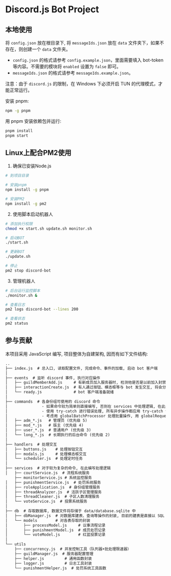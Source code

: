 # Discord.js Bot Project

## 本地使用

将 `config.json` 放在根目录下, 将 `messageIds.json` 放在 `data` 文件夹下，如果不存在，则创建一个 `data` 文件夹。

 - `config.json` 的格式请参考 `config.example.json`，里面需要填入 bot-token 等内容。不需要的模块将 `enabled` 设置为 `false` 即可。
 - `messageIds.json` 的格式请参考 `messageIds.example.json`。

注意：由于 `discord.js` 的限制，在 Windows 下必须开启 TUN 的代理模式，才能正常运行。

安装 pnpm:

```bash
npm -g pnpm
```

用 pnpm 安装依赖包并运行:

```bash
pnpm install
pnpm start
```

## Linux上配合PM2使用

1. 确保已安装Node.js
```bash
# 到项目目录

# 安装pnpm
npm install -g pnpm

# 安装PM2
npm install -g pm2
```

2. 使用脚本启动机器人
```bash
# 添加执行权限
chmod +x start.sh update.sh monitor.sh

# 启动BOT
./start.sh

# 更新BOT
./update.sh

# 停止
pm2 stop discord-bot
```

3. 管理机器人
```bash
# 后台运行监控脚本
./monitor.sh &

# 查看日志
pm2 logs discord-bot --lines 200

# 查看状态
pm2 status
```

## 参与贡献

本项目采用 JavaScript 编写, 项目整体为自建架构, 因而有如下文件结构:

```txt
..
├── index.js  # 总入口, 读取配置文件, 完成命令、事件的加载, 启动 bot 客户端
│
├── events  # 监听 discord 事件, 执行对应操作
│   ├── guildMemberAdd.js     # 有新成员加入服务器时, 检测他是否是以前加入封禁列表但还没实际封禁的成员, 执行封禁操作
│   ├── interactionCreate.js  # 有人通过按钮、模态框等与 bot 发生交互, 将会分发给 handlers 进行处理
│   └── ready.js              # bot 客户端准备就绪
│
├── commands  # 各身份组可使用的 discord 命令
│               - 如果命令较为简单则直接编写, 否则在 services 中处理逻辑, 在此处调用对应函数
│               - 使用 try-catch 进行错误处理, 所有异步操作都应用 try-catch 包装
│               - 考虑用 globalBatchProcessor 处理批量操作, 用 globalRequestQueue 控制 API 请求频率
│   ├── adm_*.js   # 管理员 (优先级 5)
│   ├── mod_*.js   # 版主 (优先级 4)
│   ├── user_*.js  # 普通用户 (优先级 3)
│   └── long_*.js  # 长期执行的后台命令 (优先级 2)
│
├── handlers  # 处理交互
│   ├── buttons.js    # 处理按钮交互
│   ├── modals.js     # 处理模态框交互
│   └── scheduler.js  # 处理定时任务
│
├── services  # 对于较为复杂的命令, 在此编写处理逻辑
│   ├── courtService.js  # 流程系统服务
    ├── monitorService.js # 系统监控服务
│   ├── punishmentService.js  # 处罚系统服务
│   ├── roleApplication.js  # 身份组管理服务
│   ├── threadAnalyzer.js  # 活跃子区管理服务
│   ├── threadCleaner.js  # 子区人数清理服务
│   └── voteService.js  # 投票系统服务
│
├── db  # 存取数据库, 数据文件将存储于 data/database.sqlite 中
│   ├── dbManager.js  # 对数据库建表、查询等操作的封装, 目前的建表是直接以 SQL 形式硬编码在代码中
│   └── models        # 对各表存取的封装
│       ├── processModel.js     # 议事流程记录
│       ├── punishmentModel.js  # 成员处罚记录
│       └── voteModel.js        # 红蓝投票记录
│
└── utils
    ├── concurrency.js  # 并发控制工具（队列器+批处理限速器）
    ├── guildManager.js  # 服务器配置管理
    ├── helper.js         # 通用函数封装
    ├── logger.js         # 日志工具封装
    └── punishmentHelper.js  # 处罚系统工具函数
```
